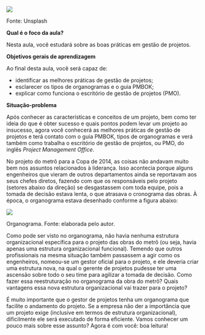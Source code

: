 [![](https://ampli-images.s3.amazonaws.com/production/d43079c2-fe9d-492a-8bfe-f4fcbc948289/original)](https://ampli-images.s3.amazonaws.com/production/d43079c2-fe9d-492a-8bfe-f4fcbc948289/original)

Fonte: Unsplash

**Qual é o foco da aula?**

Nesta aula, você estudará sobre as boas práticas em gestão de projetos.

**Objetivos gerais de aprendizagem**

Ao final desta aula, você será capaz de:

- identificar as melhores práticas de gestão de projetos;
- esclarecer os tipos de organogramas e o guia PMBOK;
- explicar como funciona o escritório de gestão de projetos (PMO).

**Situação-problema**

Após conhecer as características e conceitos de um projeto, bem como ter ideia do que é obter sucesso e quais pontos podem levar um projeto ao insucesso, agora você conhecerá as melhores práticas de gestão de projetos e terá contato com o guia PMBOK, tipos de organogramas e verá também como trabalha o escritório de gestão de projetos, ou PMO, do inglês _Project Management Office_.

No projeto do metrô para a Copa de 2014, as coisas não andavam muito bem nos assuntos relacionados à liderança. Isso acontecia porque alguns engenheiros que vieram de outros departamentos ainda se reportavam aos seus chefes diretos, fazendo com que os responsáveis pelo projeto (setores abaixo da direção) se desgastassem com toda equipe, pois a tomada de decisão estava lenta, o que atrasava o cronograma das obras. À época, o organograma estava desenhado conforme a figura abaixo:

[![](https://ampli-images.s3.amazonaws.com/production/90686b19-0b83-4ab2-930d-09f4d205f422/original)](https://ampli-images.s3.amazonaws.com/production/90686b19-0b83-4ab2-930d-09f4d205f422/original)

Organograma. Fonte: elaborada pelo autor.

Como pode ser visto no organograma, não havia nenhuma estrutura organizacional específica para o projeto das obras do metrô (ou seja, havia apenas uma estrutura organizacional funcional). Temendo que outros profissionais na mesma situação também passassem a agir como os engenheiros, nomeou-se um gestor oficial para o projeto, e ele deveria criar uma estrutura nova, na qual o gerente de projetos pudesse ter uma ascensão sobre todo o seu time para agilizar a tomada de decisão. Como fazer essa reestruturação no organograma da obra do metrô? Quais vantagens essa nova estrutura organizacional vai trazer para o projeto?

É muito importante que o gestor de projetos tenha um organograma que facilite o andamento do projeto. Se a empresa não der a importância que um projeto exige (inclusive em termos de estrutura organizacional), dificilmente ele será executado de forma eficiente. Vamos conhecer um pouco mais sobre esse assunto? Agora é com você: boa leitura!